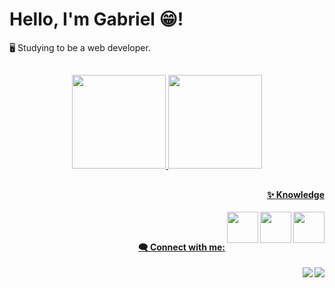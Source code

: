 # Hello, I'm Gabriel 😁!

🖥️ Studying to be a web developer.

##
<div align="center">
  <a href="https://github.com/shummuy">
   <img height="150em" src="https://github-readme-stats.vercel.app/api?username=shummuy&show_icons=true&theme=dark"/>
  <img height="150em" src="https://github-readme-stats.vercel.app/api/top-langs/?username=shummuy&layout=compact&langs_count=7&theme=dark"/>
</div>
  
##
  
  #### <p align="right"> ✨  Knowledge </p>
  <div>
  <img align="right" al="lepbrs-css" src="https://cdn.jsdelivr.net/gh/devicons/devicon/icons/css3/css3-original.svg" width=50px height=50px />
    <img align="right" al="lepbrs-html" src="https://cdn.jsdelivr.net/gh/devicons/devicon/icons/html5/html5-original.svg" width=50px height=50px />
    <img align="right" al="lepbrs-javascript" src="https://cdn.jsdelivr.net/gh/devicons/devicon/icons/javascript/javascript-original.svg" width=50px height=50px />
</div> <br>
  
  ##
   
  #### <p align="right"> 🗨️ Connect with me: </p>
<div> 
  <a href="https://instagram.com/gabereucampos" target="_blank"><img align="right" src="https://img.shields.io/badge/-Instagram-%23E4405F?style=for-the-badge&logo=instagram&logoColor=white" target="_blank"></a>
  <a href="[https://www.linkedin.com/in/rafaella-ballerini-45875016a](https://www.linkedin.com/in/gabscampos/)" target="_blank"><img align="right" src="https://img.shields.io/badge/-LinkedIn-%230077B5?style=for-the-badge&logo=linkedin&logoColor=white" target="_blank"></a> 
 
</div>
